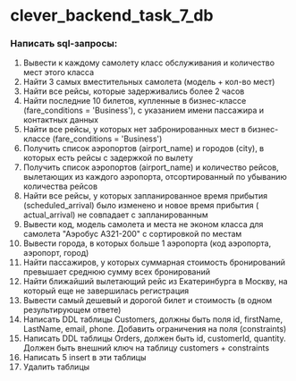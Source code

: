 # clever_backend_task_7_db

### Написать sql-запросы:

1. Вывести к каждому самолету класс обслуживания и количество мест этого класса
2. Найти 3 самых вместительных самолета (модель + кол-во мест)
3. Найти все рейсы, которые задерживались более 2 часов
4. Найти последние 10 билетов, купленные в бизнес-классе (fare_conditions = 'Business'), с указанием имени пассажира и
   контактных данных
5. Найти все рейсы, у которых нет забронированных мест в бизнес-классе (fare_conditions = 'Business')
6. Получить список аэропортов (airport_name) и городов (city), в которых есть рейсы с задержкой по вылету
7. Получить список аэропортов (airport_name) и количество рейсов, вылетающих из каждого аэропорта, отсортированный по
   убыванию количества рейсов
8. Найти все рейсы, у которых запланированное время прибытия (scheduled_arrival) было изменено и новое время прибытия (
   actual_arrival) не совпадает с запланированным
9. Вывести код, модель самолета и места не эконом класса для самолета "Аэробус A321-200" с сортировкой по местам
10. Вывести города, в которых больше 1 аэропорта (код аэропорта, аэропорт, город)
11. Найти пассажиров, у которых суммарная стоимость бронирований превышает среднюю сумму всех бронирований
12. Найти ближайший вылетающий рейс из Екатеринбурга в Москву, на который еще не завершилась регистрация
13. Вывести самый дешевый и дорогой билет и стоимость (в одном результирующем ответе)
14. Написать DDL таблицы Customers, должны быть поля id, firstName, LastName, email, phone. Добавить ограничения на
    поля (constraints)
15. Написать DDL таблицы Orders, должен быть id, customerId, quantity. Должен быть внешний ключ на таблицу customers +
    constraints
16. Написать 5 insert в эти таблицы
17. Удалить таблицы
